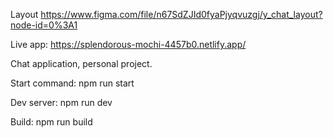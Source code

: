 Layout https://www.figma.com/file/n67SdZJId0fyaPjyqvuzgj/y_chat_layout?node-id=0%3A1

Live app: https://splendorous-mochi-4457b0.netlify.app/

Chat application, personal project.

Start command: npm run start

Dev server: npm run dev

Build: npm run build
